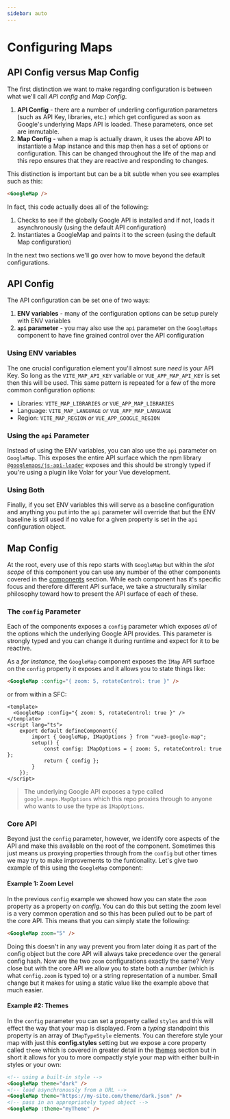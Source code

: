 ```yaml
---
sidebar: auto
---
```

# Configuring Maps

## API Config versus Map Config

The first distinction we want to make regarding configuration is between what we'll call _API config_ and _Map Config_.

1. **API Config** - there are a number of underling configuration parameters (such as API Key, libraries, etc.) which get configured as soon as Google's underlying Maps API is loaded. These parameters, once set are immutable.
2. **Map Config** - when a map is actually drawn, it uses the above API to instantiate a Map instance and this map then has a set of options or configuration. This can be changed throughout the life of the map and this repo ensures that they are reactive and responding to changes.

This distinction is important but can be a bit subtle when you see examples such as this:

```html
<GoogleMap />
```

In fact, this code actually does all of the following:

1. Checks to see if the globally Google API is installed and if not, loads it asynchronously (using the default API configuration)
2. Instantiates a GoogleMap and paints it to the screen (using the default Map configuration)

In the next two sections we'll go over how to move beyond the default configurations.

## API Config

The API configuration can be set one of two ways:

1. **ENV variables** - many of the configuration options can be setup purely with ENV variables
2. **`api` parameter** - you may also use the `api` parameter on the `GoogleMaps` component to have fine grained control over the API configuration

### Using ENV variables

The one crucial configuration element you'll almost sure _need_ is your API Key. So long as the `VITE_MAP_API_KEY` variable or `VUE_APP_MAP_API_KEY` is set then this will be used. This same pattern is repeated for a few of the more common configuration options:

- Libraries: `VITE_MAP_LIBRARIES` _or_ `VUE_APP_MAP_LIBRARIES`
- Language: `VITE_MAP_LANGUAGE` _or_ `VUE_APP_MAP_LANGUAGE`
- Region: `VITE_MAP_REGION` _or_ `VUE_APP_GOOGLE_REGION`

### Using the `api` Parameter

Instead of using the ENV variables, you can also use the `api` parameter on `GoogleMap`. This exposes the entire API surface which the npm library [`@googlemaps/js-api-loader`](https://github.com/googlemaps/js-api-loader) exposes and this should be strongly typed if you're using a plugin like Volar for your Vue development.

### Using Both

Finally, if you set ENV variables this will serve as a baseline configuration and anything you put into the `api` parameter will override that but the ENV baseline is still used if no value for a given property is set in the `api` configuration object.

## Map Config

At the root, every use of this repo starts with `GoogleMap` but within the _slot scope_ of this component you can use any number of the other components covered in the [components](../components/index.md) section. While each component has it's specific focus and therefore different API surface, we take a structurally similar philosophy toward how to present the API surface of each of these.

### The `config` Parameter

Each of the components exposes a `config` parameter which exposes _all_ of the options which the underlying Google API provides. This parameter is strongly typed and you can change it during runtime and expect for it to be reactive.

As a _for instance_, the `GoogleMap` component exposes the `IMap` API surface on the `config` property it exposes and it allows you to state things like:

```html
<GoogleMap :config="{ zoom: 5, rotateControl: true }" />
```

or from within a SFC:

```vue
<template>
  <GoogleMap :config="{ zoom: 5, rotateControl: true }" />
</template>
<script lang="ts">
    export default defineComponent({
        import { GoogleMap, IMapOptions } from "vue3-google-map";
        setup() {
            const config: IMapOptions = { zoom: 5, rotateControl: true }; 
            return { config };
        }
    });
</script>
```

> The underlying Google API exposes a type called `google.maps.MapOptions` which this repo proxies through to anyone who wants to use the type as `IMapOptions`.

### Core API

Beyond just the `config` parameter, however, we identify core aspects of the API and make this available on the root of the component. Sometimes this just means us proxying properties through from the `config` but other times we may try to make improvements to the funtionality. Let's give two example of this using the `GoogleMap` component:

#### Example 1: Zoom Level

In the previous `config` example we showed how you can state the `zoom` property as a property on _config_. You can do this but setting the zoom level is a very common operation and so this has been pulled out to be part of the core API. This means that you can simply state the following:

```html
<GoogleMap zoom="5" />
```

Doing this doesn't in any way prevent you from later doing it as part of the config object but the core API will always take precedence over the general config hash. Now are the two `zoom` configurations exactly the same? Very close but with the core API we allow you to state both a _number_ (which is what `config.zoom` is typed to) or a string representation of a number. Small change but it makes for using a static value like the example above that much easier.

#### Example #2: Themes
In the `config` parameter you can set a property called `styles` and this will effect the way that your map is displayed. From a _typing_ standpoint this property is an array of `IMapTypeStyle` elements. You can therefore style your map with just this **config.styles** setting but we expose a core property called `theme` which is covered in greater detail in the [themes](./themes/) section but in short it allows for you to more compactly style your map with either built-in styles or your own:

```html
<!-- using a built-in style -->
<GoogleMap theme="dark" />
<!-- load asynchronously from a URL -->
<GoogleMap theme="https://my-site.com/theme/dark.json" />
<!-- pass in an appropriately typed object -->
<GoogleMap :theme="myTheme" />
```

